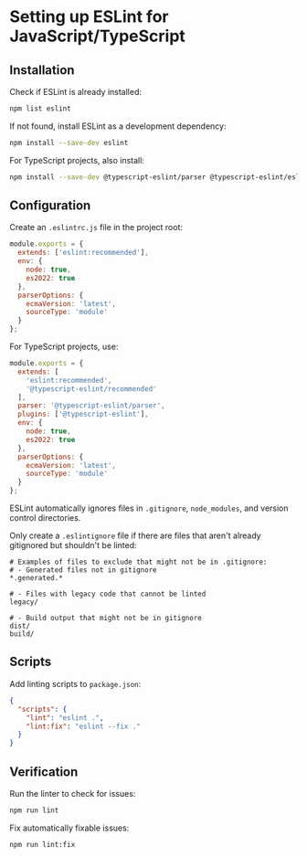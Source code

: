 # Setting up ESLint for JavaScript/TypeScript

## Installation

Check if ESLint is already installed:

```bash
npm list eslint
```

If not found, install ESLint as a development dependency:

```bash
npm install --save-dev eslint
```

For TypeScript projects, also install:

```bash
npm install --save-dev @typescript-eslint/parser @typescript-eslint/eslint-plugin
```

## Configuration

Create an `.eslintrc.js` file in the project root:

```javascript
module.exports = {
  extends: ['eslint:recommended'],
  env: {
    node: true,
    es2022: true
  },
  parserOptions: {
    ecmaVersion: 'latest',
    sourceType: 'module'
  }
};
```

For TypeScript projects, use:

```javascript
module.exports = {
  extends: [
    'eslint:recommended',
    '@typescript-eslint/recommended'
  ],
  parser: '@typescript-eslint/parser',
  plugins: ['@typescript-eslint'],
  env: {
    node: true,
    es2022: true
  },
  parserOptions: {
    ecmaVersion: 'latest',
    sourceType: 'module'
  }
};
```

ESLint automatically ignores files in `.gitignore`, `node_modules`, and version control directories.

Only create a `.eslintignore` file if there are files that aren't already gitignored but shouldn't be linted:

```
# Examples of files to exclude that might not be in .gitignore:
# - Generated files not in gitignore
*.generated.*

# - Files with legacy code that cannot be linted
legacy/

# - Build output that might not be in gitignore
dist/
build/
```

## Scripts

Add linting scripts to `package.json`:

```json
{
  "scripts": {
    "lint": "eslint .",
    "lint:fix": "eslint --fix ."
  }
}
```

## Verification

Run the linter to check for issues:

```bash
npm run lint
```

Fix automatically fixable issues:

```bash
npm run lint:fix
```